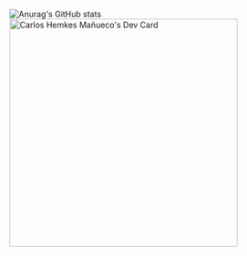 ![Anurag's GitHub stats](https://github-readme-stats.vercel.app/api?username=chemkes1999&show_icons=true&theme=dracula)
<a href="https://app.daily.dev/carlosshm99"><img src="https://api.daily.dev/devcards/730e51a2505b4e68a2b58348bef6f055.png?r=dpc" width="400" alt="Carlos Hemkes Mañueco's Dev Card"/></a>
